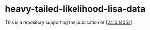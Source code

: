 # heavy-tailed-likelihood-lisa-data

This is a repository supporting the publication of [[2410.14354](https://arxiv.org/abs/2410.14354)].
